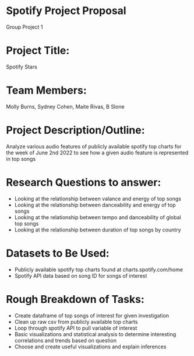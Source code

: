 # Spotify Project Proposal
Group Project 1


# Project Title: 
Spotify Stars 

# Team Members: 
Molly Burns, Sydney Cohen, Maite Rivas,  B Slone

# Project Description/Outline: 
Analyze various audio features of publicly available spotify top charts for the week of June 2nd 2022 to see how a given audio feature is represented in top songs 

# Research Questions to answer: 
* Looking at the relationship between valance and energy of top songs 
* Looking at the relationship between danceability and energy of top songs
* Looking at the relationship between tempo and danceability of global top songs 
* Looking at the relationship between duration of top songs by country 

# Datasets to Be Used:
* Publicly available spotify top charts found at charts.spotify.com/home
* Spotify API data based on song ID for songs of interest 

# Rough Breakdown of Tasks: 
* Create dataframe of top songs of interest for given investigation
* Clean up raw csv from publicly available top charts 
* Loop through spotify API to pull variable of interest 
* Basic visualizations and statistical analysis to determine interesting correlations and trends based on question
* Choose and create useful visualizations and explain inferences 
